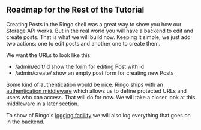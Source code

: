 Roadmap for the Rest of the Tutorial
--------------------------------------
Creating Posts in the Ringo shell was a great way to show you how our Storage API works. But in the real world you will have a backend to edit and create posts. That is what we will build now. Keeping it simple, we just add two actions: one to edit posts and another one to create them.

We want the URLs to look like this:

  * /admin/edit/id show the form for editing Post with id
  * /admin/create/ show an empty post form for creating new Posts

Some kind of authentication would be nice. Ringo ships with an [authentication middleware](http://ringojs.org/api/master/ringo/middleware/basicauth) which allows us to define protected URLs and users who can access. That will do for now. We will take a closer look at this middleware in a later section.

To show of Ringo's [logging facility](http://ringojs.org/api/master/ringo/logging) we will also log everything that goes on in the backend.
